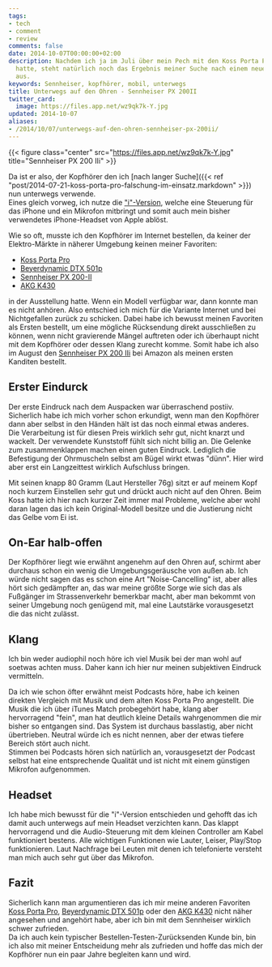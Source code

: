 ```yaml
---
tags:
- tech
- comment
- review
comments: false
date: 2014-10-07T00:00:00+02:00
description: Nachdem ich ja im Juli über mein Pech mit den Koss Porta Pro geschrieben
  hatte, steht natürlich noch das Ergebnis meiner Suche nach einem neuen Kopfhörer
  aus.
keywords: Sennheiser, kopfhörer, mobil, unterwegs
title: Unterwegs auf den Ohren - Sennheiser PX 200II
twitter_card:
  image: https://files.app.net/wz9qk7k-Y.jpg
updated: 2014-10-07
aliases:
- /2014/10/07/unterwegs-auf-den-ohren-sennheiser-px-200ii/
---
```


{{< figure class="center" src="https://files.app.net/wz9qk7k-Y.jpg" title="Sennheiser PX 200 IIi" >}}

Da ist er also, der Kopfhörer den ich [nach langer Suche]({{< ref "post/2014-07-21-koss-porta-pro-falschung-im-einsatz.markdown" >}}) nun unterwegs verwende.  
Eines gleich vorweg, ich nutze die ["i"-Version](http://www.amazon.de/gp/product/B003WV7890/ref=as_li_ss_tl?ie=UTF8&camp=1638&creative=19454&creativeASIN=B003WV7890&linkCode=as2&tag=renblo07-21), welche eine Steuerung für das iPhone und ein Mikrofon mitbringt und somit auch mein bisher verwendetes iPhone-Headset von Apple ablöst.

Wie so oft, musste ich den Kopfhörer im Internet bestellen, da keiner der Elektro-Märkte in näherer Umgebung keinen meiner Favoriten:
- [Koss Porta Pro](http://www.amazon.de/gp/product/B00001P4ZH/ref=as_li_ss_tl?ie=UTF8&camp=1638&creative=19454&creativeASIN=B00001P4ZH&linkCode=as2&tag=renblo07-21)
- [Beyerdynamic DTX 501p](http://www.amazon.de/gp/product/B0091TA5EW/ref=as_li_ss_tl?ie=UTF8&camp=1638&creative=19454&creativeASIN=B0091TA5EW&linkCode=as2&tag=renblo07-21)
- [Sennheiser PX 200-II](http://www.amazon.de/gp/product/B002VPDOHS/ref=as_li_ss_tl?ie=UTF8&camp=1638&creative=19454&creativeASIN=B002VPDOHS&linkCode=as2&tag=renblo07-21)
- [AKG K430](http://www.amazon.de/gp/product/B001F6ITD8/ref=as_li_ss_tl?ie=UTF8&camp=1638&creative=19454&creativeASIN=B001F6ITD8&linkCode=as2&tag=renblo07-21)

in der Ausstellung hatte. Wenn ein Modell verfügbar war, dann konnte man es nicht anhören. Also entschied ich mich für die Variante Internet und bei Nichtgefallen zurück zu schicken. Dabei habe ich bewusst meinen Favoriten als Ersten bestellt, um eine mögliche Rücksendung direkt ausschließen zu können, wenn nicht gravierende Mängel auftreten oder ich überhaupt nicht mit dem Kopfhörer oder dessen Klang zurecht komme. Somit habe ich also im August den [Sennheiser PX 200 IIi](http://www.amazon.de/gp/product/B003WV7890/ref=as_li_ss_tl?ie=UTF8&camp=1638&creative=19454&creativeASIN=B003WV7890&linkCode=as2&tag=renblo07-21) bei Amazon als meinen ersten Kanditen bestellt.


## Erster Eindurck
Der erste Eindruck nach dem Auspacken war überraschend postiiv. Sicherlich habe ich mich vorher schon erkundigt, wenn man den Kopfhörer dann aber selbst in den Händen hält ist das noch einmal etwas anderes.  
Die Verarbeitung ist für diesen Preis wirklich sehr gut, nicht knarzt und wackelt. Der verwendete Kunststoff fühlt sich nicht billig an. Die Gelenke zum zusammenklappen machen einen guten Eindruck. Lediglich die Befestigung der Ohrmuscheln selbst am Bügel wirkt etwas "dünn". Hier wird aber erst ein Langzeittest wirklich Aufschluss bringen.

Mit seinen knapp 80 Gramm (Laut Hersteller 76g) sitzt er auf meinem Kopf noch kurzem Einstellen sehr gut und drückt auch nicht auf den Ohren. Beim Koss hatte ich hier nach kurzer Zeit immer mal Probleme, welche aber wohl daran lagen das ich kein Original-Modell besitze und die Justierung nicht das Gelbe vom Ei ist. 

## On-Ear halb-offen
Der Kopfhörer liegt wie erwähnt angenehm auf den Ohren auf, schirmt aber durchaus schon ein wenig die Umgebungsgeräusche von außen ab. Ich würde nicht sagen das es schon eine Art "Noise-Cancelling" ist, aber alles hört sich gedämpfter an, das war meine größte Sorge wie sich das als Fußgänger im Strassenverkehr bemerkbar macht, aber man bekommt von seiner Umgebung noch genügend mit, mal eine Lautstärke vorausgesetzt die das nicht zulässt.

## Klang
Ich bin weder audiophil noch höre ich viel Musik bei der man wohl auf soetwas achten muss. Daher kann ich hier nur meinen subjektiven Eindruck vermitteln.

Da ich wie schon öfter erwähnt meist Podcasts höre, habe ich keinen direkten Vergleich mit Musik und dem alten Koss Porta Pro angestellt. Die Musik die ich über iTunes Match probegehört habe, klang aber hervorragend "fein", man hat deutlich kleine Details wahrgenommen die mir bisher so entgangen sind. Das System ist durchaus basslastig, aber nicht übertrieben. Neutral würde ich es nicht nennen, aber der etwas tiefere Bereich stört auch nicht.  
Stimmen bei Podcasts hören sich natürlich an, vorausgesetzt der Podcast selbst hat eine entsprechende Qualität und ist nicht mit einem günstigen Mikrofon aufgenommen.

## Headset
Ich habe mich bewusst für die "i"-Version entschieden und gehofft das ich damit auch unterwegs auf mein Headset verzichten kann. Das klappt hervorragend und die Audio-Steuerung mit dem kleinen Controller am Kabel funktioniert bestens. Alle wichtigen Funktionen wie Lauter, Leiser, Play/Stop funktionieren. Laut Nachfrage bei Leuten mit denen ich telefonierte versteht man mich auch sehr gut über das Mikrofon.

## Fazit
Sicherlich kann man argumentieren das ich mir meine anderen Favoriten [Koss Porta Pro](http://www.amazon.de/gp/product/B00001P4ZH/ref=as_li_ss_tl?ie=UTF8&camp=1638&creative=19454&creativeASIN=B00001P4ZH&linkCode=as2&tag=renblo07-21), [Beyerdynamic DTX 501p](http://www.amazon.de/gp/product/B0091TA5EW/ref=as_li_ss_tl?ie=UTF8&camp=1638&creative=19454&creativeASIN=B0091TA5EW&linkCode=as2&tag=renblo07-21) oder den [AKG K430](http://www.amazon.de/gp/product/B001F6ITD8/ref=as_li_ss_tl?ie=UTF8&camp=1638&creative=19454&creativeASIN=B001F6ITD8&linkCode=as2&tag=renblo07-21) nicht näher angesehen und angehört habe, aber ich bin mit dem Sennheiser wirklich schwer zufrieden.  
Da ich auch kein typischer Bestellen-Testen-Zurücksenden Kunde bin, bin ich also mit meiner Entscheidung mehr als zufrieden und hoffe das mich der Kopfhörer nun ein paar Jahre begleiten kann und wird.

